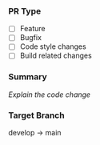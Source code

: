 ### PR Type

- [ ] Feature
- [ ] Bugfix
- [ ] Code style changes
- [ ] Build related changes

### Summary

_Explain the code change_

### Target Branch

develop &rarr; main

